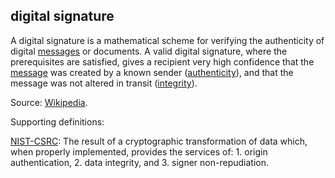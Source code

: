 ## digital signature

<p class="c8"><span>A digital signature is a mathematical scheme for verifying the authenticity of digital </span><span class="c2"><a class="c3" href="#h.bge7ubygwk2q">messages</a></span><span>&nbsp;or documents. A valid digital signature, where the prerequisites are satisfied, gives a recipient very high confidence that the </span><span class="c2"><a class="c3" href="#h.bge7ubygwk2q">message</a></span><span>&nbsp;was created by a known sender (</span><span class="c2"><a class="c3" href="https://www.google.com/url?q=https://en.wikipedia.org/wiki/Authentication&amp;sa=D&amp;source=editors&amp;ust=1706779842612443&amp;usg=AOvVaw2SC0Jwi9HprR9OlRm3bYcb">authenticity</a></span><span>), and that the message was not altered in transit (</span><span class="c2"><a class="c3" href="https://www.google.com/url?q=https://en.wikipedia.org/wiki/Data_integrity&amp;sa=D&amp;source=editors&amp;ust=1706779842612644&amp;usg=AOvVaw3ZsNBmOTtTM5hHcUVqYlpi">integrity</a></span><span class="c0">).</span></p><p class="c8"><span>Source: </span><span class="c2"><a class="c3" href="https://www.google.com/url?q=https://en.wikipedia.org/wiki/Digital_signature&amp;sa=D&amp;source=editors&amp;ust=1706779842612914&amp;usg=AOvVaw3IHdZ4Ho_X3DvMuoGZ7JoV">Wikipedia</a></span><span class="c0">.</span></p><p class="c8"><span>Supporting definitions:</span></p><p class="c8"><span class="c2"><a class="c3" href="https://www.google.com/url?q=https://csrc.nist.gov/glossary/term/digital_signature&amp;sa=D&amp;source=editors&amp;ust=1706779842613257&amp;usg=AOvVaw3FPPX-IGtieQzpPAA5-TP9">NIST-CSRC</a></span><span class="c0">: The result of a cryptographic transformation of data which, when properly implemented, provides the services of: 1. origin authentication, 2. data integrity, and 3. signer non-repudiation.</span></p>

